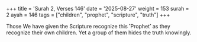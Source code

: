 +++
title = 'Surah 2, Verses 146'
date = '2025-08-27'
weight = 153
surah = 2
ayah = 146
tags = ["children", "prophet", "scripture", "truth"]
+++

Those We have given the Scripture recognize this ˹Prophet˺ as they recognize their own children. Yet a group of them hides the truth knowingly.